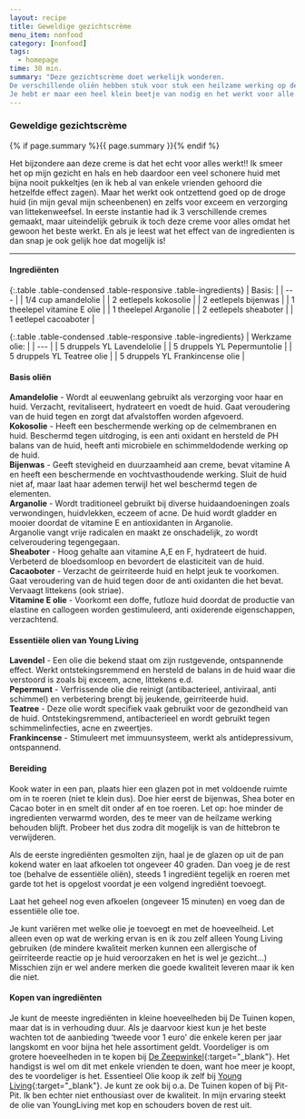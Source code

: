 ```yaml
---
layout: recipe
title: Geweldige gezichtscrème
menu_item: nonfood
category: [nonfood]
tags:
  - homepage
time: 30 min.
summary: "Deze gezichtscrème doet werkelijk wonderen.
De verschillende oliën hebben stuk voor stuk een heilzame werking op de huid en door ze samen te voegen geef je je huid een enorme oppepper.
Je hebt er maar een heel klein beetje van nodig en het werkt voor alle huidstypen."
---
```


### Geweldige gezichtscr&egrave;me

{% if page.summary %}{{ page.summary }}{% endif %}

Het bijzondere aan deze creme is dat het echt voor alles werkt!!
Ik smeer het op mijn gezicht en hals en heb daardoor een veel schonere huid met bijna nooit pukkeltjes (en ik heb al van enkele vrienden gehoord die hetzelfde effect zagen).
Maar het werkt ook ontzettend goed op de droge huid (in mijn geval mijn scheenbenen) en zelfs voor exceem en verzorging van littekenweefsel.
In eerste instantie had ik 3 verschillende cremes gemaakt, maar uiteindelijk gebruik ik toch deze creme voor alles omdat het gewoon het beste werkt.
En als je leest wat het effect van de ingredienten is dan snap je ook gelijk hoe dat mogelijk is!

---

#### Ingredi&euml;nten

{:.table .table-condensed .table-responsive .table-ingredients}
| Basis: |
| --- |
| 1/4 cup amandelolie |
| 2 eetlepels kokosolie |
| 2 eetlepels bijenwas |
| 1 theelepel vitamine E olie |
| 1 theelepel Arganolie |
| 2 eetlepels sheaboter |
| 1 eetlepel cacoaboter |


{:.table .table-condensed .table-responsive .table-ingredients}
| Werkzame olie: |
| --- |
| 5 druppels YL Lavendelolie |
| 5 druppels YL Pepermuntolie |
| 5 druppels YL Teatree olie |
| 5 druppels YL Frankincense olie |

#### Basis oli&euml;n

**Amandelolie** - Wordt al eeuwenlang gebruikt als verzorging voor haar en huid. Verzacht, revitaliseert, hydrateert en voedt de huid. Gaat veroudering van de huid tegen en zorgt dat afvalstoffen worden afgevoerd.  
**Kokosolie** - Heeft een beschermende werking op de celmembranen en huid. Beschermd tegen uitdroging, is een anti oxidant en hersteld de PH balans van de huid, heeft anti microbiele en schimmeldodende werking op de huid.  
**Bijenwas** - Geeft stevigheid en duurzaamheid aan creme, bevat vitamine A en heeft een beschermende en vochtvasthoudende werking. Sluit de huid niet af, maar laat haar ademen terwijl het wel beschermd tegen de elementen.  
**Arganolie** - Wordt traditioneel gebruikt bij diverse huidaandoeningen zoals verwondingen, huidvlekken, eczeem of acne. De huid wordt gladder en mooier doordat de vitamine E en antioxidanten in Arganolie.  
Arganolie vangt vrije radicalen en maakt ze onschadelijk, zo wordt celveroudering tegengegaan.  
**Sheaboter** - Hoog gehalte aan vitamine A,E en F, hydrateert de huid. Verbeterd de bloedsomloop en bevordert de elasticiteit van de huid.  
**Cacaoboter** - Verzacht de geirriteerde huid en helpt jeuk te voorkomen. Gaat veroudering van de huid tegen door de anti oxidanten die het bevat. Vervaagt littekens (ook striae).  
**Vitamine E olie** - Voorkomt een doffe, futloze huid doordat de productie van elastine en callogeen worden gestimuleerd,  anti oxiderende eigenschappen, verzachtend.  

#### Essenti&euml;le olien van Young Living

**Lavendel** - Een olie die bekend staat om zijn rustgevende, ontspannende effect. Werkt ontstekingsremmend en hersteld de balans in de huid waar die verstoord is zoals bij exceem, acne, littekens e.d.  
**Pepermunt** - Verfrissende olie die reinigt (antibacterieel, antiviraal, anti schimmel) en verbetering brengt bij jeukende, geirriteerde huid.  
**Teatree** - Deze olie wordt specifiek vaak gebruikt voor de gezondheid van de huid. Ontstekingsremmend, antibacterieel en wordt gebruikt tegen schimmelinfecties, acne en zweertjes.  
**Frankincense** - Stimuleert met immuunsysteem, werkt als antidepressivum, ontspannend.  

#### Bereiding

Kook water in een pan, plaats hier een glazen pot in met voldoende ruimte om in te roeren (niet te klein dus). Doe hier eerst de bijenwas, Shea boter en Cacao boter in en smelt dit onder af en toe roeren. Let op: hoe minder de ingredienten verwarmd worden, des te meer van de heilzame werking behouden blijft. Probeer het dus zodra dit mogelijk is van de hittebron te verwijderen.

Als de eerste ingrediënten gesmolten zijn, haal je de glazen op uit de pan kokend water en laat afkoelen tot ongeveer 40 graden. Dan voeg je de rest toe (behalve de essentiële oliën), steeds 1 ingrediënt tegelijk en roeren met garde tot het is opgelost voordat je een volgend ingrediënt toevoegt.

Laat het geheel nog even afkoelen (ongeveer 15 minuten) en voeg dan de essentiële olie toe.

Je kunt variëren met welke olie je toevoegt en met de hoeveelheid. Let alleen even op wat de werking ervan is en ik zou zelf alleen Young Living gebruiken (de mindere kwaliteit merken kunnen een allergische of geïrriteerde reactie op je huid veroorzaken en het is wel je gezicht…) Misschien zijn er wel andere merken die goede kwaliteit leveren maar ik ken die niet.


#### Kopen van ingredi&euml;nten

Je kunt de meeste ingrediënten in kleine hoeveelheden bij De Tuinen kopen, maar dat is in verhouding duur. Als je daarvoor kiest kun je het beste wachten tot de aanbieding ‘tweede voor 1 euro' die enkele keren per jaar langskomt en voor bijna het hele assortiment geldt. Voordeliger is om grotere hoeveelheden in te kopen bij [De Zeepwinkel](http://www.online-zeepwinkel.nl/){:target="_blank"}. Het handigst is wel om dit met enkele vrienden te doen, want hoe meer je koopt, des te voordeliger is het.
Essentieel Olie koop ik zelf bij [Young Living](http://bit.ly/yljolanda){:target="_blank"}.
Je kunt ze ook bij o.a. De Tuinen kopen of bij Pit-Pit. Ik ben echter niet enthousiast over de kwaliteit. In mijn ervaring steekt de olie van YoungLiving met kop en schouders boven de rest uit.
